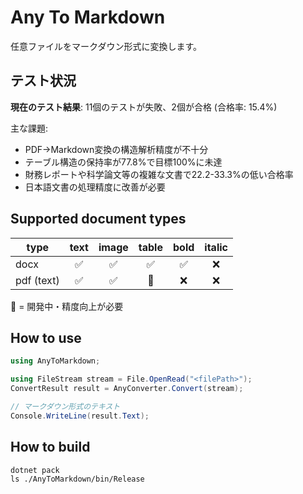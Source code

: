 # Any To Markdown

任意ファイルをマークダウン形式に変換します。

## テスト状況

**現在のテスト結果**: 11個のテストが失敗、2個が合格 (合格率: 15.4%)

主な課題:
- PDF→Markdown変換の構造解析精度が不十分
- テーブル構造の保持率が77.8%で目標100%に未達
- 財務レポートや科学論文等の複雑な文書で22.2-33.3%の低い合格率
- 日本語文書の処理精度に改善が必要

## Supported document types

| type | text | image | table | bold | italic |
| --- | :-: | :-: | :-: | :-: | :-: |
| docx | ✅ | ✅ | ✅ | ✅ | ❌ |
| pdf (text) | ✅ | ✅ | 🔧 | ❌ | ❌ |

🔧 = 開発中・精度向上が必要

## How to use
```cs
using AnyToMarkdown;

using FileStream stream = File.OpenRead("<filePath>");
ConvertResult result = AnyConverter.Convert(stream);

// マークダウン形式のテキスト
Console.WriteLine(result.Text);
```

## How to build
```shell
dotnet pack
ls ./AnyToMarkdown/bin/Release
```